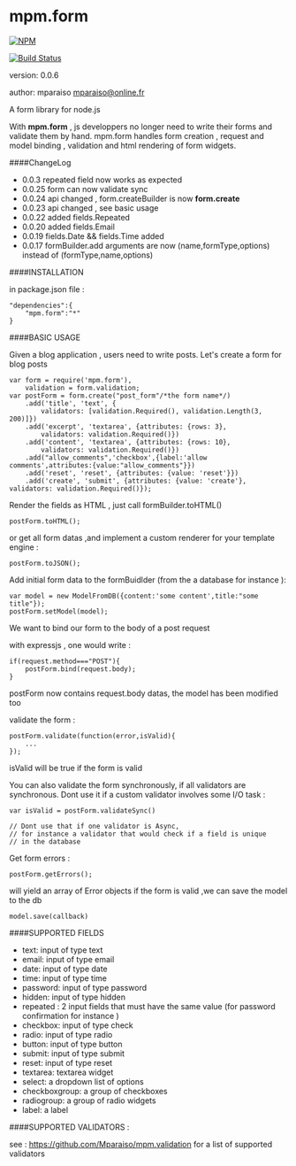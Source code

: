 mpm.form
========

[![NPM](https://nodei.co/npm/mpm.form.png?downloads=true)](https://nodei.co/npm/mpm.form/)


[![Build Status](https://travis-ci.org/Mparaiso/mpm.form.png?branch=master)](https://travis-ci.org/Mparaiso/mpm.form)

version: 0.0.6

author: mparaiso <mparaiso@online.fr>

A form library for node.js

With __mpm.form__ , js developpers no longer need to write their forms and validate them by hand. 
mpm.form handles form creation , request and model binding ,  validation and html rendering of
form widgets.

####ChangeLog

- 0.0.3  repeated field now works as expected
- 0.0.25 form can now validate sync
- 0.0.24 api changed , form.createBuilder is now __form.create__
- 0.0.23 api changed , see basic usage
- 0.0.22 added fields.Repeated
- 0.0.20 added fields.Email
- 0.0.19 fields.Date && fields.Time added
- 0.0.17 formBuilder.add arguments are now (name,formType,options) instead of (formType,name,options)


####INSTALLATION

in package.json file : 

	"dependencies":{
		"mpm.form":"*"
	}

####BASIC USAGE



Given a blog application , users need to write posts.
Let's create a form for blog posts
	 
	var form = require('mpm.form'),
	    validation = form.validation;
	var postForm = form.create("post_form"/*the form name*/)
        .add('title', 'text', {
            validators: [validation.Required(), validation.Length(3, 200)]})
        .add('excerpt', 'textarea', {attributes: {rows: 3},
            validators: validation.Required()})
        .add('content', 'textarea', {attributes: {rows: 10},
            validators: validation.Required()})
        .add("allow_comments",'checkbox',{label:'allow comments',attributes:{value:"allow_comments"}})
        .add('reset', 'reset', {attributes: {value: 'reset'}})
        .add('create', 'submit', {attributes: {value: 'create'}, validators: validation.Required()});
        
Render the fields as HTML , just call formBuilder.toHTML()

    postForm.toHTML();

or get all form datas ,and implement a custom renderer for your template engine :

    postForm.toJSON();

Add initial form data to the formBuidlder (from the a database for instance ):

    var model = new ModelFromDB({content:'some content',title:"some title"});
    postForm.setModel(model);

We want to bind our form to the body of a post request

with expressjs , one would write :

    if(request.method==="POST"){
    	postForm.bind(request.body);
    }

postForm now contains request.body datas, the model has been modified too
    
validate the form : 

    postForm.validate(function(error,isValid){
		...
    });
    
isValid  will be true if the form is valid

You can also validate the form synchronously, if all validators are synchronous. Dont use it if a custom validator involves some I/O task :

    var isValid = postForm.validateSync()

    // Dont use that if one validator is Async,
    // for instance a validator that would check if a field is unique
    // in the database

Get form errors : 

    postForm.getErrors(); 

will yield an array of Error objects
if the form is valid ,we can save the model to the db

    model.save(callback)


####SUPPORTED FIELDS

- text: input of type text
- email: input of type email
- date: input of type date
- time: input of type time
- password: input of type password
- hidden: input of type hidden
- repeated  : 2 input fields that must have the same value (for password confirmation for instance )
- checkbox: input of type check
- radio: input of type radio
- button: input of type button
- submit: input of type submit
- reset: input of type reset
- textarea: textarea widget
- select: a dropdown list of options
- checkboxgroup: a group of checkboxes
- radiogroup: a group of radio widgets
- label: a label

####SUPPORTED VALIDATORS : 

see : https://github.com/Mparaiso/mpm.validation for a list of supported validators


